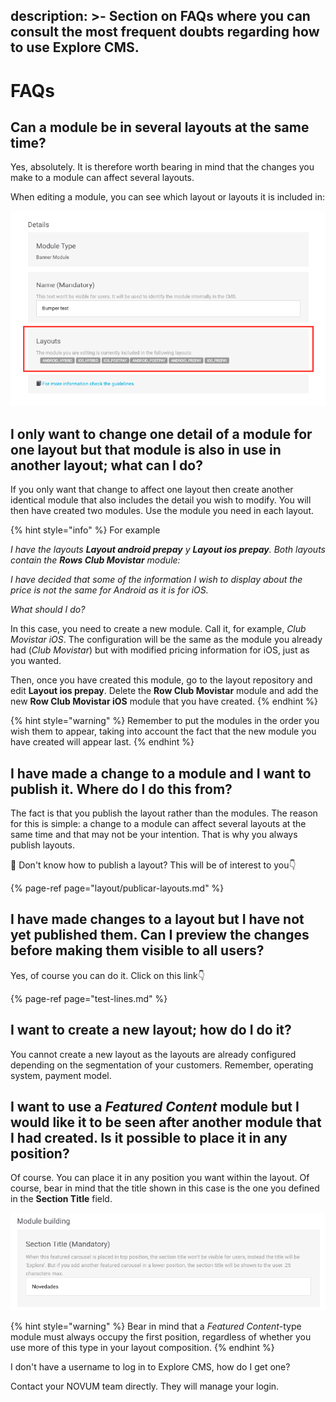 description: >- 
Section on FAQs where you can consult the most frequent
doubts regarding how to use Explore CMS.
---

# FAQs

## Can a module be in several layouts at the same time?

Yes, absolutely. It is therefore worth bearing in mind that the changes you make to a module can affect several layouts.

When editing a module, you can see which layout or layouts it is included in:

![](.gitbook/assets/image%20%281%29.png)

## I only want to change one detail of a module for one layout but that module is also in use in another layout; what can I do?

If you only want that change to affect one layout then create another identical module that also includes the detail you wish to modify. You will then have created two modules. Use the module you need in each layout.

{% hint style="info" %}
For example

_I have the layouts **Layout android prepay** y **Layout ios prepay**. Both layouts contain the **Rows Club Movistar** module:_ 

_I have decided that some of the information I wish to display about the price is not the same for Android as it is for iOS._ 

_What should I do?_

In this case, you need to create a new module. Call it, for example, _Club Movistar iOS_. The configuration will be the same as the module you already had \(*Club Movistar*\) but with modified pricing information for iOS, just as you wanted.

Then, once you have created this module, go to the layout repository and edit **Layout ios prepay**. Delete the **Row Club Movistar** module and add the new **Row Club Movistar iOS** module that you have created.
{% endhint %}

{% hint style="warning" %}
Remember to put the modules in the order you wish them to appear, taking into account the fact that the new module you have created will appear last.
{% endhint %}

## I have made a change to a module and I want to publish it. Where do I do this from?

The fact is that you publish the layout rather than the modules. The reason for this is simple: a change to a module can affect several layouts at the same time and that may not be your intention. That is why you always publish layouts.

🎯 Don't know how to publish a layout? This will be of interest to you👇

{% page-ref page="layout/publicar-layouts.md" %}

## I have made changes to a layout but I have not yet published them. Can I preview the changes before making them visible to all users?

Yes, of course you can do it. Click on this link👇

{% page-ref page="test-lines.md" %}

## I want to create a new layout; how do I do it?

You cannot create a new layout as the layouts are already configured depending on the segmentation of your customers. Remember, operating system, payment model.

## I want to use a _Featured Content_ module but I would like it to be seen after another module that I had created. Is it possible to place it in any position?

Of course. You can place it in any position you want within the layout. Of course, bear in mind that the title shown in this case is the one you defined in the **Section Title** field.

![](.gitbook/assets/image%20%2845%29.png)

{% hint style="warning" %}
Bear in mind that a _Featured Content_-type module must always occupy the first position, regardless of whether you use more of this type in your layout composition.
{% endhint %}

I don't have a username to log in to Explore CMS, how do I get one?

Contact your NOVUM team directly. They will manage your login.

